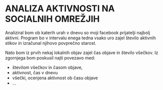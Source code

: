 ANALIZA AKTIVNOSTI NA SOCIALNIH OMREŽJIH
========================================

Analiziral bom ob katerih urah v dnevu so moji facebook prijatelji najbolj aktivni.
Program bo v intervalu enega tedna vsako uro zajel število aktivnih stikov in izračunal njihovo povprečno starost.

Nato bom iz prvih nekaj lokalnih objav zajel čas objave in število všečkov.
Iz zgornjega bom poskusil najti povezavo med: 

* številom všečkov in časom objave,
* aktivnost, čas v dnevu
* všečki, ocenjena aktivnost ob času objave
* ...



